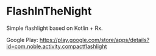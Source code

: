 # FlashInTheNight
Simple flashlight based on Kotlin + Rx.

Google Play:
https://play.google.com/store/apps/details?id=com.noble.activity.compactflashlight
